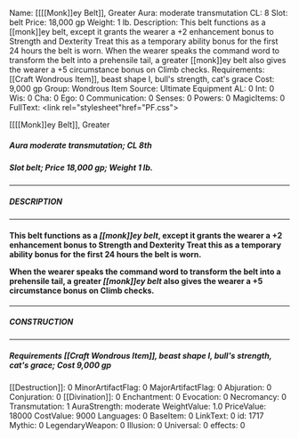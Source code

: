 Name: [[[[Monk]]ey Belt]], Greater
Aura: moderate transmutation
CL: 8
Slot: belt
Price: 18,000 gp
Weight: 1 lb.
Description: This belt functions as a [[monk]]ey belt, except it grants the wearer a +2 enhancement bonus to Strength and Dexterity Treat this as a temporary ability bonus for the first 24 hours the belt is worn. When the wearer speaks the command word to transform the belt into a prehensile tail, a greater [[monk]]ey belt also gives the wearer a +5 circumstance bonus on Climb checks.
Requirements: [[Craft Wondrous Item]], beast shape I, bull's strength, cat's grace
Cost: 9,000 gp
Group: Wondrous Item
Source: Ultimate Equipment
AL: 0
Int: 0
Wis: 0
Cha: 0
Ego: 0
Communication: 0
Senses: 0
Powers: 0
MagicItems: 0
FullText: <link rel="stylesheet"href="PF.css"><div class="heading"><p class="alignleft">[[[[Monk]]ey Belt]], Greater</p><div style="clear: both;"></div></div><div><h5><b>Aura </b>moderate transmutation; <b>CL </b>8th</h5><h5><b>Slot </b>belt; <b>Price </b>18,000 gp; <b>Weight </b>1 lb.</h5></div><hr/><div><h5><b>DESCRIPTION</b></h5></div><hr/><div><h4><p>This belt functions as a <i>[[monk]]ey belt</i>, except it grants the wearer a +2 enhancement bonus to Strength and Dexterity Treat this as a temporary ability bonus for the first 24 hours the belt is worn. </p><p>When the wearer speaks the command word to transform the belt into a prehensile tail, a greater <i>[[monk]]ey belt</i> also gives the wearer a +5 circumstance bonus on Climb checks.</p></h4></div><hr/><div><h5><b>CONSTRUCTION</b></h5></div><hr/><div><h5><b>Requirements </b>[[Craft Wondrous Item]], <i>beast shape I</i>, <i>bull's strength</i>, <i>cat's grace</i>; <b>Cost </b>9,000 gp</h5></div>
[[Destruction]]: 0
MinorArtifactFlag: 0
MajorArtifactFlag: 0
Abjuration: 0
Conjuration: 0
[[Divination]]: 0
Enchantment: 0
Evocation: 0
Necromancy: 0
Transmutation: 1
AuraStrength: moderate
WeightValue: 1.0
PriceValue: 18000
CostValue: 9000
Languages: 0
BaseItem: 0
LinkText: 0
id: 1717
Mythic: 0
LegendaryWeapon: 0
Illusion: 0
Universal: 0
effects: 0
